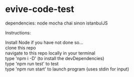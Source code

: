 # evive-code-test
dependencies: node mocha chai sinon istanbulJS

Instructions: <br />

  Install Node if you have not done so... <br />
  clone this repo <br />
  navigate to this repo locally in your terminal <br />
  type 'npm i -D' (to install the devDependencies) <br />
  type 'npm run test' to test <br />
  type 'npm run start' to launch program (uses stdin for input) <br />
